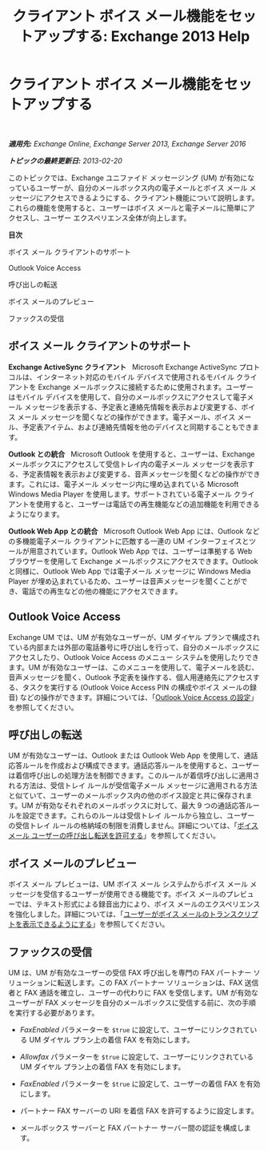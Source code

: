 ﻿---
title: 'クライアント ボイス メール機能をセットアップする: Exchange 2013 Help'
TOCTitle: クライアント ボイス メール機能をセットアップする
ms:assetid: 5e661cfd-d34e-4caa-91a5-967bbecb75eb
ms:mtpsurl: https://technet.microsoft.com/ja-jp/library/JJ673529(v=EXCHG.150)
ms:contentKeyID: 50555790
ms.date: 04/24/2018
mtps_version: v=EXCHG.150
ms.translationtype: HT
---

# クライアント ボイス メール機能をセットアップする

 

_**適用先:** Exchange Online, Exchange Server 2013, Exchange Server 2016_

_**トピックの最終更新日:** 2013-02-20_

このトピックでは、Exchange ユニファイド メッセージング (UM) が有効になっているユーザーが、自分のメールボックス内の電子メールとボイス メール メッセージにアクセスできるようにする、クライアント機能について説明します。これらの機能を使用すると、ユーザーはボイス メールと電子メールに簡単にアクセスし、ユーザー エクスペリエンス全体が向上します。

**目次**

ボイス メール クライアントのサポート

Outlook Voice Access

呼び出しの転送

ボイス メールのプレビュー

ファックスの受信

## ボイス メール クライアントのサポート

**Exchange ActiveSync クライアント**   Microsoft Exchange ActiveSync プロトコルは、インターネット対応のモバイル デバイスで使用されるモバイル クライアントを Exchange メールボックスに接続するために使用されます。ユーザーはモバイル デバイスを使用して、自分のメールボックスにアクセスして電子メール メッセージを表示する、予定表と連絡先情報を表示および変更する、ボイス メール メッセージを聞くなどの操作ができます。電子メール、ボイス メール、予定表アイテム、および連絡先情報を他のデバイスと同期することもできます。

**Outlook との統合**   Microsoft Outlook を使用すると、ユーザーは、Exchange メールボックスにアクセスして受信トレイ内の電子メール メッセージを表示する、予定表情報を表示および変更する、音声メッセージを聞くなどの操作ができます。これには、電子メール メッセージ内に埋め込まれている Microsoft Windows Media Player を使用します。サポートされている電子メール クライアントを使用すると、ユーザーは電話での再生機能などの追加機能を利用できるようになります。

**Outlook Web App との統合**   Microsoft Outlook Web App には、Outlook などの多機能電子メール クライアントに匹敵する一連の UM インターフェイスとツールが用意されています。Outlook Web App では、ユーザーは準拠する Web ブラウザーを使用して Exchange メールボックスにアクセスできます。Outlook と同様に、Outlook Web App では電子メール メッセージに Windows Media Player が埋め込まれているため、ユーザーは音声メッセージを聞くことができ、電話での再生などの他の機能にアクセスできます。

## Outlook Voice Access

Exchange UM では、UM が有効なユーザーが、UM ダイヤル プランで構成されている内部または外部の電話番号に呼び出しを行って、自分のメールボックスにアクセスしたり、Outlook Voice Access のメニュー システムを使用したりできます。UM が有効なユーザーは、このメニューを使用して、電子メールを読む、音声メッセージを聞く、Outlook 予定表を操作する、個人用連絡先にアクセスする、タスクを実行する (Outlook Voice Access PIN の構成やボイス メールの録音) などの操作ができます。詳細については、「[Outlook Voice Access の設定](setting-up-outlook-voice-access-exchange-2013-help.md)」を参照してください。

## 呼び出しの転送

UM が有効なユーザーは、Outlook または Outlook Web App を使用して、通話応答ルールを作成および構成できます。通話応答ルールを使用すると、ユーザーは着信呼び出しの処理方法を制御できます。このルールが着信呼び出しに適用される方法は、受信トレイ ルールが受信電子メール メッセージに適用される方法と似ていて、ユーザーのメールボックス内の他のボイス設定と共に保存されます。UM が有効なそれぞれのメールボックスに対して、最大 9 つの通話応答ルールを設定できます。これらのルールは受信トレイ ルールから独立し、ユーザーの受信トレイ ルールの格納域の制限を消費しません。詳細については、「[ボイス メール ユーザーの呼び出し転送を許可する](allow-voice-mail-users-to-forward-calls-exchange-2013-help.md)」を参照してください。

## ボイス メールのプレビュー

ボイス メール プレビューは、UM ボイス メール システムからボイス メール メッセージを受信するユーザーが使用できる機能です。ボイス メールのプレビューでは、テキスト形式による録音出力により、ボイス メールのエクスペリエンスを強化しました。詳細については、「[ユーザーがボイス メールのトランスクリプトを表示できるようにする](allow-users-to-see-a-voice-mail-transcript-exchange-2013-help.md)」を参照してください。

## ファックスの受信

UM は、UM が有効なユーザーの受信 FAX 呼び出しを専門の FAX パートナー ソリューションに転送します。この FAX パートナー ソリューションは、FAX 送信者と FAX 通話を確立し、ユーザーの代わりに FAX を受信します。UM が有効なユーザーが FAX メッセージを自分のメールボックスに受信する前に、次の手順を実行する必要があります。

  - *FaxEnabled* パラメーターを `$true` に設定して、ユーザーにリンクされている UM ダイヤル プラン上の着信 FAX を有効にします。

  - *Allowfax* パラメーターを `$true` に設定して、ユーザーにリンクされている UM ダイヤル プラン上の着信 FAX を有効にします。

  - *FaxEnabled* パラメーターを `$true` に設定して、ユーザーの着信 FAX を有効にします。

  - パートナー FAX サーバーの URI を着信 FAX を許可するように設定します。

  - メールボックス サーバーと FAX パートナー サーバー間の認証を構成します。

